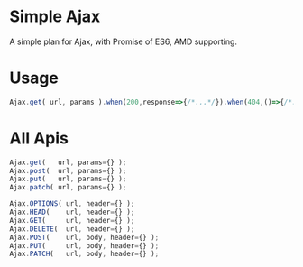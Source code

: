 Simple Ajax
================================

A simple plan for Ajax, with Promise of ES6, AMD supporting.

# Usage

```javascript
Ajax.get( url, params ).when(200,response=>{/*...*/}).when(404,()=>{/*...*/})/*.when(...*/;
```

# All Apis

```javascript
Ajax.get(   url, params={} );
Ajax.post(  url, params={} );
Ajax.put(   url, params={} );
Ajax.patch( url, params={} );

Ajax.OPTIONS( url, header={} );
Ajax.HEAD(    url, header={} );
Ajax.GET(     url, header={} );
Ajax.DELETE(  url, header={} );
Ajax.POST(    url, body, header={} );
Ajax.PUT(     url, body, header={} );
Ajax.PATCH(   url, body, header={} );

```
